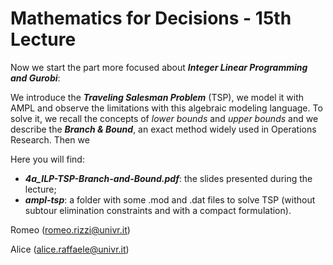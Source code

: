 # Mathematics for Decisions - 15th Lecture #

Now we start the part more focused about ___Integer Linear Programming and Gurobi___:

We introduce the ___Traveling Salesman Problem___ (TSP), we model it with AMPL and observe the limitations with this algebraic modeling language. To solve it, we recall the concepts of _lower bounds_ and _upper bounds_ and we describe the ___Branch & Bound___, an exact method widely used in Operations Research. Then we

Here you will find:
- ___4a_ILP-TSP-Branch-and-Bound.pdf___: the slides presented during the lecture;
- ___ampl-tsp___: a folder with some .mod and .dat files to solve TSP (without subtour elimination constraints and with a compact formulation).

Romeo (romeo.rizzi@univr.it)

Alice (alice.raffaele@univr.it)
